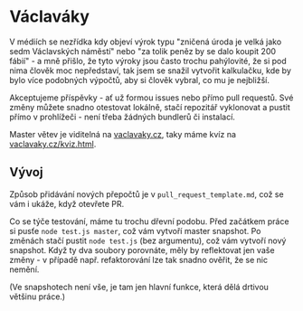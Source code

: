 # Václaváky

V médiích se nezřídka kdy objeví výrok typu "zničená úroda je velká jako sedm Václavských náměstí" nebo "za tolik peněz by se dalo koupit 200 fábií" - a mně přišlo, že tyto výroky jsou často trochu pahýlovité, že si pod nima člověk moc nepředstaví, tak jsem se snažil vytvořit kalkulačku, kde by bylo více podobných výpočtů, aby si člověk vybral, co mu je nejbližší.

Akceptujeme příspěvky - ať už formou issues nebo přímo pull requestů. Své změny můžete snadno otestovat lokálně, stačí repozitář vyklonovat a pustit přímo v prohlížeči - není třeba žádných bundlerů či instalací.

Master větev je viditelná na [vaclavaky.cz](https://vaclavaky.cz), taky máme kvíz na [vaclavaky.cz/kviz.html](https://vaclavaky.cz/kviz.html).

## Vývoj

Způsob přidávání nových přepočtů je v `pull_request_template.md`, což se vám i ukáže, když otevřete PR.

Co se týče testování, máme tu trochu dřevní podobu. Před začátkem práce si pusťe `node test.js master`, což vám vytvoří master snapshot. Po změnách stačí pustit `node test.js` (bez argumentu), což vám vytvoří nový snapshot. Když ty dva soubory porovnáte, měly by reflektovat jen vaše změny - v případě např. refaktorování lze tak snadno ověřit, že se nic nemění.

(Ve snapshotech není vše, je tam jen hlavní funkce, která dělá drtivou většinu práce.)
